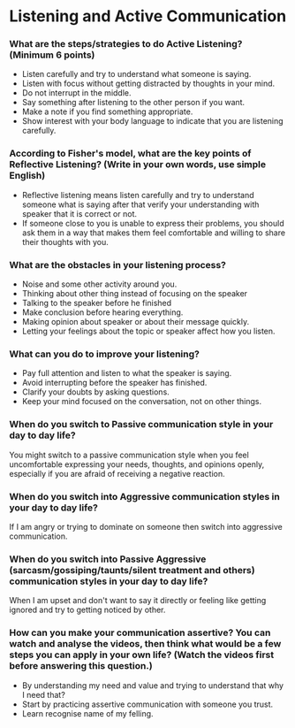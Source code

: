 # Listening and Active Communication
### What are the steps/strategies to do Active Listening? (Minimum 6 points)
* Listen carefully and try to understand what someone is saying.
* Listen with focus without getting distracted by thoughts in your mind.
* Do not interrupt in the middle.
* Say something after listening to the other person if you want.
* Make a note if you find something appropriate.
* Show interest with your body language to indicate that you are listening carefully.
### According to Fisher's model, what are the key points of Reflective Listening? (Write in your own words, use simple English)
* Reflective listening means listen carefully and try to understand someone what is saying after that verify your understanding with speaker that it is correct or not.
* If someone close to you is unable to express their problems, you should ask them in a way that makes them feel comfortable and willing to share their thoughts with you.
### What are the obstacles in your listening process?
* Noise and some other activity around you.
* Thinking about other thing instead of focusing on the speaker
* Talking to the speaker before he finished
* Make conclusion before hearing everything.
* Making opinion about speaker or about their message quickly.
* Letting your feelings about the topic or speaker affect how you listen.
### What can you do to improve your listening?
* Pay full attention and listen to what the speaker is saying.
* Avoid interrupting before the speaker has finished.
* Clarify your doubts by asking questions.
* Keep your mind focused on the conversation, not on other things.
### When do you switch to Passive communication style in your day to day life?
You might switch to a passive communication style when you feel uncomfortable expressing your needs, thoughts, and opinions openly, especially if you are afraid of receiving a negative reaction.
### When do you switch into Aggressive communication styles in your day to day life?
If I am angry or trying to dominate on someone then switch into aggressive communication.
### When do you switch into Passive Aggressive (sarcasm/gossiping/taunts/silent treatment and others) communication styles in your day to day life?
When I am upset and don't want to say it directly or feeling like getting ignored and try to getting noticed by other.
### How can you make your communication assertive? You can watch and analyse the videos, then think what would be a few steps you can apply in your own life? (Watch the videos first before answering this question.)
* By understanding my need and value and trying to understand that why I need that?
* Start by practicing assertive communication with someone you trust.
* Learn recognise name of my felling.